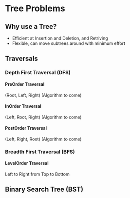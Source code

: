 # Tree Problems

## Why use a Tree?
- Efficient at Insertion and Deletion, and Retriving
- Flexible, can move subtrees around with minimum effort

## Traversals
### Depth First Traversal (DFS)
#### PreOrder Traversal
(Root, Left, Right)
(Algorithm to come)
#### InOrder Traversal
(Left, Root, Right)
(Algorithm to come)
#### PostOrder Traversal
(Left, Right, Root)
(Algorithm to come)

### Breadth First Traversal (BFS)
#### LevelOrder Traversal
Left to Right from Top to Bottom

## Binary Search Tree (BST)
